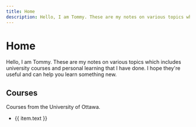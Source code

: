```yaml
---
title: Home
description: Hello, I am Tommy. These are my notes on various topics which includes university courses and personal learning that I have done. I hope they're useful and can help you learn something new.
---
```


# Home

Hello, I am Tommy. These are my notes on various topics which includes university courses and personal learning that I have done. I hope they're useful and can help you learn something new.

## Courses

Courses from the University of Ottawa.

<ul>
  <li v-for="item in $site.themeConfig.nav.filter(element => element.text === 'Courses')[0].items">
    <router-link :to="item.link">{{ item.text }}</router-link>
  </li>
</ul>
